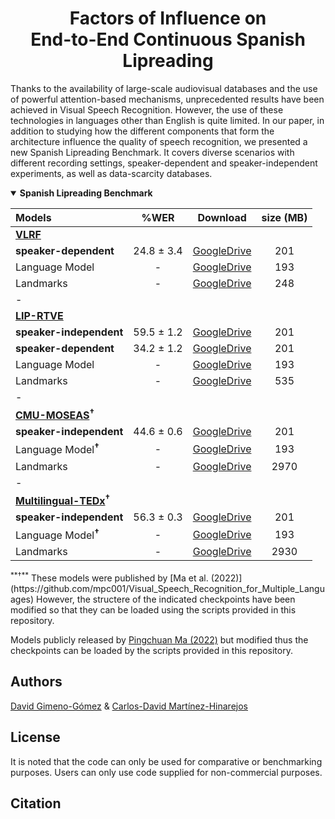 <h1 align="center">Factors of Influence on <br/> End-to-End Continuous Spanish Lipreading</h1>

Thanks to the availability of large-scale audiovisual databases and the use of powerful attention-based mechanisms, unprecedented results have been achieved in Visual Speech Recognition. However, the use of these technologies in languages other than English is quite limited. In our paper, in addition to studying how the different components that form the architecture influence the quality of speech recognition, we presented a new Spanish Lipreading Benchmark. It covers diverse scenarios with different recording settings, speaker-dependent and speaker-independent experiments, as well as data-scarcity databases.

<details open>
  <summary><b>Spanish Lipreading Benchmark</b></summary>

<p> </p>
  
|            Models          |     %WER    |               Download               |  size (MB)  |
|:---------------------------|:-----------:|:------------------------------------:|:-----------:|
|  [**VLRF**](https://ieeexplore.ieee.org/abstract/document/7961743)                  |
|  **speaker-dependent**     |  24.8 ± 3.4 | [GoogleDrive](https://drive.google.com/file/d/18dQbL2Ul9g00AK7b0k1tK-AcNbd2-xs3/view?usp=share_link) |     201     |
|  Language Model            |      -      | [GoogleDrive](https://drive.google.com/file/d/1DuSO8FZWSSPZLRCg8puqk2710-NtDls3/view?usp=share_link) |     193     |
|  Landmarks                 |      -      | [GoogleDrive](https://drive.google.com/file/d/1oOoMmKYSNifEjbUU-5rtmgR-7vq4vtYL/view?usp=share_link) |     248     |
|  -                         |             |                                      |             |
|  [**LIP-RTVE**](https://aclanthology.org/2022.lrec-1.294/)              |            
|  **speaker-independent**   |  59.5 ± 1.2 | [GoogleDrive](https://drive.google.com/file/d/1HUipOpIOWtsAvBB2mIFAxHbSVB7S5bk8/view?usp=share_link) |     201     |
|  **speaker-dependent**     |  34.2 ± 1.2 | [GoogleDrive](https://drive.google.com/file/d/1Zq476xT2TVa-DDEDhLaLlYRsEFqRd8CK/view?usp=share_link) |     201     |
|  Language Model            |      -      | [GoogleDrive](https://drive.google.com/file/d/1Ze7zOII8MbgUQqZ4U3gYOAnobp3aDJnT/view?usp=share_link) |     193     |
|  Landmarks                 |      -      | [GoogleDrive](https://drive.google.com/file/d/1_gXDV3mC3GhSx9OSe2zjm0Xh-e2m7Fe3/view?usp=share_link) |     535     |
|  -                         |             |                                      |             |
  |  [**CMU-MOSEAS**](https://aclanthology.org/2020.emnlp-main.141/)<sup>**†**</sup>          |
|  **speaker-independent**   |  44.6 ± 0.6 | [GoogleDrive](https://drive.google.com/file/d/1f79zKcvaR9xRfRpSdLgCzLS7BTjC5tmf/view?usp=share_link) |     201     |
|  Language Model<sup>**†**</sup>            |      -      | [GoogleDrive](https://drive.google.com/file/d/15RLM1qYQXRIkrKVPYPeNWoP2G78-geL2/view?usp=share_link) |     193     |
|  Landmarks                 |      -      | [GoogleDrive](https://drive.google.com/file/d/1wBYCDYq8JCjBl4rFYJjW4eQiXsQkS3TK/view?usp=share_link) |     2970    |
|  -                         |             |                                      |             |
|  [**Multilingual-TEDx**](https://www.isca-speech.org/archive/interspeech_2021/salesky21_interspeech.html)<sup>**†**</sup>     |
|  **speaker-independent**   |  56.3 ± 0.3 | [GoogleDrive](https://drive.google.com/file/d/1f79zKcvaR9xRfRpSdLgCzLS7BTjC5tmf/view?usp=share_link) |     201     |
|  Language Model<sup>**†**</sup>            |      -      | [GoogleDrive](https://drive.google.com/file/d/15RLM1qYQXRIkrKVPYPeNWoP2G78-geL2/view?usp=share_link) |     193     |
|  Landmarks                 |      -      | [GoogleDrive](https://drive.google.com/file/d/1cYXYE0uIq-Cma4wE5-gjZO1AJ2WYlcv8/view?usp=share_link) |     2930    |

</details>
<sup>**†**</sup> These models were published by [Ma et al. (2022)](https://github.com/mpc001/Visual_Speech_Recognition_for_Multiple_Languages) However, the structere of the indicated checkpoints have been modified so that they can be loaded using the scripts provided in this repository.

Models publicly released by [Pingchuan Ma (2022)](https://github.com/mpc001/Visual_Speech_Recognition_for_Multiple_Languages) but modified thus the checkpoints can be loaded by the scripts provided in this repository.

## Authors

[David Gimeno-Gómez](https://scholar.google.es/citations?user=DVRSla8AAAAJ&hl=en) \& [Carlos-David Martínez-Hinarejos](http://personales.upv.es/carmarhi/)

## License

It is noted that the code can only be used for comparative or benchmarking purposes. Users can only use code supplied for non-commercial purposes.

## Citation
